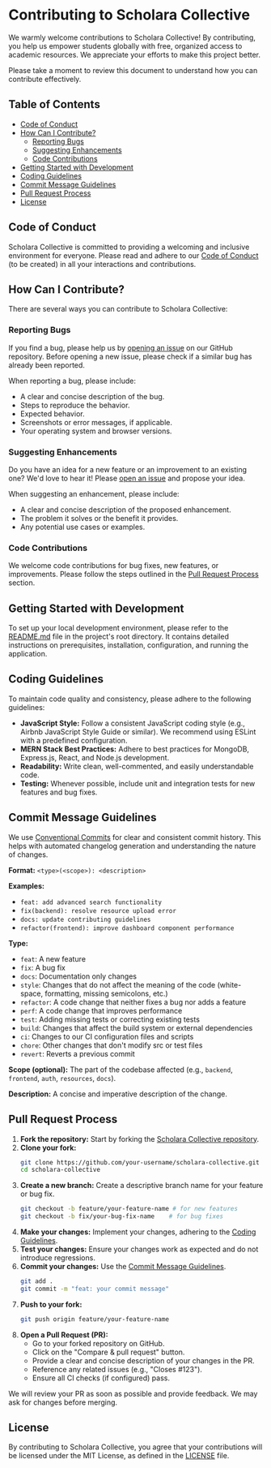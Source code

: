 # Contributing to Scholara Collective

We warmly welcome contributions to Scholara Collective\! By contributing, you help us empower students globally with free, organized access to academic resources. We appreciate your efforts to make this project better.

Please take a moment to review this document to understand how you can contribute effectively.

## Table of Contents

  * [Code of Conduct](https://www.google.com/search?q=%23code-of-conduct)
  * [How Can I Contribute?](https://www.google.com/search?q=%23how-can-i-contribute)
      * [Reporting Bugs](https://www.google.com/search?q=%23reporting-bugs)
      * [Suggesting Enhancements](https://www.google.com/search?q=%23suggesting-enhancements)
      * [Code Contributions](https://www.google.com/search?q=%23code-contributions)
  * [Getting Started with Development](https://www.google.com/search?q=%23getting-started-with-development)
  * [Coding Guidelines](https://www.google.com/search?q=%23coding-guidelines)
  * [Commit Message Guidelines](https://www.google.com/search?q=%23commit-message-guidelines)
  * [Pull Request Process](https://www.google.com/search?q=%23pull-request-process)
  * [License](https://www.google.com/search?q=%23license)

## Code of Conduct

Scholara Collective is committed to providing a welcoming and inclusive environment for everyone. Please read and adhere to our [Code of Conduct](https://www.google.com/search?q=CODE_OF_CONDUCT.md) (to be created) in all your interactions and contributions.

## How Can I Contribute?

There are several ways you can contribute to Scholara Collective:

### Reporting Bugs

If you find a bug, please help us by [opening an issue](https://www.google.com/search?q=https://github.com/your-username/scholara-collective/issues) on our GitHub repository.
Before opening a new issue, please check if a similar bug has already been reported.

When reporting a bug, please include:

  * A clear and concise description of the bug.
  * Steps to reproduce the behavior.
  * Expected behavior.
  * Screenshots or error messages, if applicable.
  * Your operating system and browser versions.

### Suggesting Enhancements

Do you have an idea for a new feature or an improvement to an existing one? We'd love to hear it\!
Please [open an issue](https://www.google.com/search?q=https://github.com/your-username/scholara-collective/issues) and propose your idea.

When suggesting an enhancement, please include:

  * A clear and concise description of the proposed enhancement.
  * The problem it solves or the benefit it provides.
  * Any potential use cases or examples.

### Code Contributions

We welcome code contributions for bug fixes, new features, or improvements. Please follow the steps outlined in the [Pull Request Process](https://www.google.com/search?q=%23pull-request-process) section.

## Getting Started with Development

To set up your local development environment, please refer to the [README.md](README.md) file in the project's root directory. It contains detailed instructions on prerequisites, installation, configuration, and running the application.

## Coding Guidelines

To maintain code quality and consistency, please adhere to the following guidelines:

  * **JavaScript Style:** Follow a consistent JavaScript coding style (e.g., Airbnb JavaScript Style Guide or similar). We recommend using ESLint with a predefined configuration.
  * **MERN Stack Best Practices:** Adhere to best practices for MongoDB, Express.js, React, and Node.js development.
  * **Readability:** Write clean, well-commented, and easily understandable code.
  * **Testing:** Whenever possible, include unit and integration tests for new features and bug fixes.

## Commit Message Guidelines

We use [Conventional Commits](https://www.conventionalcommits.org/en/v1.0.0/) for clear and consistent commit history. This helps with automated changelog generation and understanding the nature of changes.

**Format:** `<type>(<scope>): <description>`

**Examples:**

  * `feat: add advanced search functionality`
  * `fix(backend): resolve resource upload error`
  * `docs: update contributing guidelines`
  * `refactor(frontend): improve dashboard component performance`

**Type:**

  * `feat`: A new feature
  * `fix`: A bug fix
  * `docs`: Documentation only changes
  * `style`: Changes that do not affect the meaning of the code (white-space, formatting, missing semicolons, etc.)
  * `refactor`: A code change that neither fixes a bug nor adds a feature
  * `perf`: A code change that improves performance
  * `test`: Adding missing tests or correcting existing tests
  * `build`: Changes that affect the build system or external dependencies
  * `ci`: Changes to our CI configuration files and scripts
  * `chore`: Other changes that don't modify src or test files
  * `revert`: Reverts a previous commit

**Scope (optional):** The part of the codebase affected (e.g., `backend`, `frontend`, `auth`, `resources`, `docs`).

**Description:** A concise and imperative description of the change.

## Pull Request Process

1.  **Fork the repository:** Start by forking the [Scholara Collective repository](https://www.google.com/search?q=https://github.com/your-username/scholara-collective).
2.  **Clone your fork:**
    ```bash
    git clone https://github.com/your-username/scholara-collective.git
    cd scholara-collective
    ```
3.  **Create a new branch:** Create a descriptive branch name for your feature or bug fix.
    ```bash
    git checkout -b feature/your-feature-name # for new features
    git checkout -b fix/your-bug-fix-name    # for bug fixes
    ```
4.  **Make your changes:** Implement your changes, adhering to the [Coding Guidelines](https://www.google.com/search?q=%23coding-guidelines).
5.  **Test your changes:** Ensure your changes work as expected and do not introduce regressions.
6.  **Commit your changes:** Use the [Commit Message Guidelines](https://www.google.com/search?q=%23commit-message-guidelines).
    ```bash
    git add .
    git commit -m "feat: your commit message"
    ```
7.  **Push to your fork:**
    ```bash
    git push origin feature/your-feature-name
    ```
8.  **Open a Pull Request (PR):**
      * Go to your forked repository on GitHub.
      * Click on the "Compare & pull request" button.
      * Provide a clear and concise description of your changes in the PR.
      * Reference any related issues (e.g., "Closes \#123").
      * Ensure all CI checks (if configured) pass.

We will review your PR as soon as possible and provide feedback. We may ask for changes before merging.

## License

By contributing to Scholara Collective, you agree that your contributions will be licensed under the MIT License, as defined in the [LICENSE](https://www.google.com/search?q=LICENSE) file.